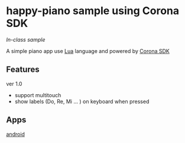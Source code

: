 # happy-piano sample using Corona SDK

_In-class sample_

A simple piano app use [Lua](https://www.lua.org/ "Lua.org") language and powered by [Corona SDK](https://coronalabs.com/ "Corona SDK")

## Features

ver 1.0
* support multitouch
* show labels (Do, Re, Mi ... ) on keyboard when pressed

## Apps
[android](https://github.com/chengfulin/happy-piano/_build/HappyPiano.apk "HappyPiano.apk")